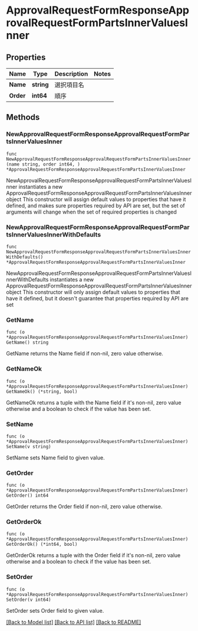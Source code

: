 # ApprovalRequestFormResponseApprovalRequestFormPartsInnerValuesInner

## Properties

Name | Type | Description | Notes
------------ | ------------- | ------------- | -------------
**Name** | **string** | 選択項目名 | 
**Order** | **int64** | 順序 | 

## Methods

### NewApprovalRequestFormResponseApprovalRequestFormPartsInnerValuesInner

`func NewApprovalRequestFormResponseApprovalRequestFormPartsInnerValuesInner(name string, order int64, ) *ApprovalRequestFormResponseApprovalRequestFormPartsInnerValuesInner`

NewApprovalRequestFormResponseApprovalRequestFormPartsInnerValuesInner instantiates a new ApprovalRequestFormResponseApprovalRequestFormPartsInnerValuesInner object
This constructor will assign default values to properties that have it defined,
and makes sure properties required by API are set, but the set of arguments
will change when the set of required properties is changed

### NewApprovalRequestFormResponseApprovalRequestFormPartsInnerValuesInnerWithDefaults

`func NewApprovalRequestFormResponseApprovalRequestFormPartsInnerValuesInnerWithDefaults() *ApprovalRequestFormResponseApprovalRequestFormPartsInnerValuesInner`

NewApprovalRequestFormResponseApprovalRequestFormPartsInnerValuesInnerWithDefaults instantiates a new ApprovalRequestFormResponseApprovalRequestFormPartsInnerValuesInner object
This constructor will only assign default values to properties that have it defined,
but it doesn't guarantee that properties required by API are set

### GetName

`func (o *ApprovalRequestFormResponseApprovalRequestFormPartsInnerValuesInner) GetName() string`

GetName returns the Name field if non-nil, zero value otherwise.

### GetNameOk

`func (o *ApprovalRequestFormResponseApprovalRequestFormPartsInnerValuesInner) GetNameOk() (*string, bool)`

GetNameOk returns a tuple with the Name field if it's non-nil, zero value otherwise
and a boolean to check if the value has been set.

### SetName

`func (o *ApprovalRequestFormResponseApprovalRequestFormPartsInnerValuesInner) SetName(v string)`

SetName sets Name field to given value.


### GetOrder

`func (o *ApprovalRequestFormResponseApprovalRequestFormPartsInnerValuesInner) GetOrder() int64`

GetOrder returns the Order field if non-nil, zero value otherwise.

### GetOrderOk

`func (o *ApprovalRequestFormResponseApprovalRequestFormPartsInnerValuesInner) GetOrderOk() (*int64, bool)`

GetOrderOk returns a tuple with the Order field if it's non-nil, zero value otherwise
and a boolean to check if the value has been set.

### SetOrder

`func (o *ApprovalRequestFormResponseApprovalRequestFormPartsInnerValuesInner) SetOrder(v int64)`

SetOrder sets Order field to given value.



[[Back to Model list]](../README.md#documentation-for-models) [[Back to API list]](../README.md#documentation-for-api-endpoints) [[Back to README]](../README.md)


